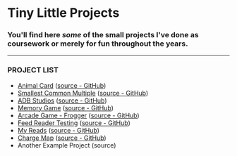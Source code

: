# Tiny Little Projects

### You'll find here _some_ of the small projects I've done as coursework or merely for fun throughout the years.
---
### PROJECT LIST
* [Animal Card](https://todiros.github.io/animal-card/) ([source - GitHub](https://github.com/Todiros/todiros.github.io/tree/master/animal-card))
* [Smallest Common Multiple](https://todiros.github.io/scm/) ([source - GitHub](https://github.com/Todiros/SCM))
* [ADB Studios](https://todiros.github.io/adb/) ([source - GitHub](https://github.com/Todiros/ADB-Portfolio))
* [Memory Game](https://todiros.github.io/memory/) ([source - GitHub](https://github.com/Todiros/MemoryGame))
* [Arcade Game - Frogger](https://todiros.github.io/frogger/) ([source - GitHub](https://github.com/Todiros/arcade-game))
* [Feed Reader Testing](https://todiros.github.io/tester/) ([source - GitHub](https://github.com/Todiros/feed-tester))
* [My Reads](https://todiros.github.io/my-reads/) ([source - GitHub](https://github.com/Todiros/my-reads))
* [Charge Map](https://todiros.github.io/charge-map/) ([source - GitHub](https://github.com/Todiros/neighborhood-map))
* Another Example Project (source)


